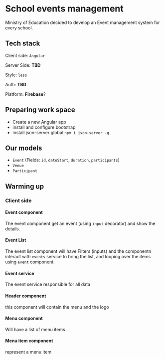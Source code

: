 # School events management

Ministry of Education decided to develop an Event management system for every school.

## Tech stack
Client side: `Angular`

Server Side: **TBD**

Style: `less`

Auth: **TBD**

Platform: **Firebase**?

## Preparing work space
- Create a new Angular app
- install and configure bootstrap
- install json-server global `npm i json-server -g`

## Our models
- `Event` (Fields: `id`, `dateStart`, `duration`, `participants`)
- `Venue`
- `Participant`

## Warming up
### Client side
#### Event component
The event component get an event (using `input` decorator) and show the details.

#### Event List
The event list component will have Filters (inputs) and the componentn interact with `events` service to bring the list, and looping over the items using `event` component.

#### Event service
The event service responsible for all data

#### Header component
this component will contain the menu and the logo

#### Menu component
Will have a list of menu items 

#### Menu item component
represent a menu item

